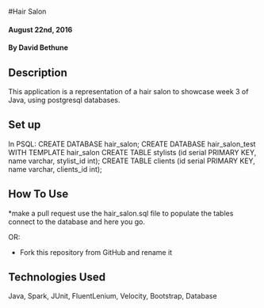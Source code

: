 #Hair Salon

#### August 22nd, 2016

#### By David Bethune

## Description

This application is a representation of a hair salon to showcase week 3 of Java, using postgresql databases.


## Set up

In PSQL:
CREATE DATABASE hair_salon;
CREATE DATABASE hair_salon_test WITH TEMPLATE hair_salon
CREATE TABLE stylists (id serial PRIMARY KEY, name varchar, stylist_id int);
CREATE TABLE clients (id serial PRIMARY KEY, name varchar, clients_id int);


## How To Use

*make a pull request use the hair_salon.sql file to populate the tables connect to the database and here you go.

OR:

* Fork this repository from GitHub and rename it

## Technologies Used

Java, Spark, JUnit, FluentLenium, Velocity, Bootstrap, Database
